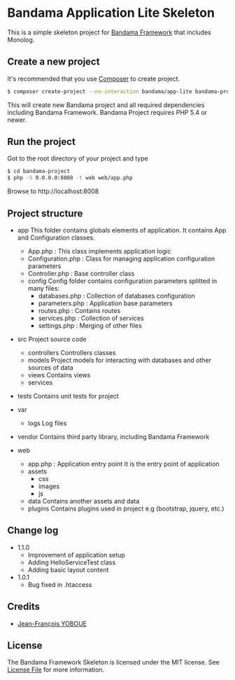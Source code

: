 # Bandama Application Lite Skeleton

This is a simple skeleton project for [Bandama Framework](https://github.com/jfyoboue/bandama-framework) that includes Monolog.

## Create a new project

It's recommended that you use [Composer](https://getcomposer.org/) to create project.

```bash
$ composer create-project --no-interaction bandama/app-lite bandama-project
```

This will create new Bandama project and all required dependencies including Bandama Framework. Bandama Project requires PHP 5.4 or newer.

## Run the project

Got to the root directory of your project and type

```bash
$ cd bandama-project
$ php -S 0.0.0.0:8008 -t web web/app.php
```

Browse to http://localhost:8008


## Project structure

* app
    This folder contains globals elements of application. It contains App and Configuration classes.
    - App.php : This class implements application logic
    - Configuration.php : Class for managing application configuration parameters
    - Controller.php : Base controller class
    - config
        Config folder contains configuration parameters splitted in many files:
        - databases.php : Collection of databases configuration
        - parameters.php : Application base parameters
        - routes.php : Contains routes
        - services.php : Collection of services
        - settings.php : Merging of other files

* src
    Project source code
    * controllers
        Controllers classes
    * models
        Project models for interacting with databases and other sources of data
    * views
        Contains views
    * services

* tests
    Contains unit tests for project

* var
    * logs
        Log files

* vendor
    Contains third party library, including Bandama Framework

* web
    - app.php : Application entry point
    It is the entry point of application
    * assets
        * css
        * images
        * js
    * data
        Contains another assets and data
    * plugins
        Contains plugins used in project e.g (bootstrap, jquery, etc.)

## Change log

* 1.1.0
    - Improvement of application setup
    - Adding HelloServiceTest class 
    - Adding basic layout content
* 1.0.1
    - Bug fixed in .htaccess 

## Credits

- [Jean-François YOBOUE](https://github.com/jfyoboue)

## License

The Bandama Framework Skeleton is licensed under the MIT license. See [License File](LICENSE.md) for more information.